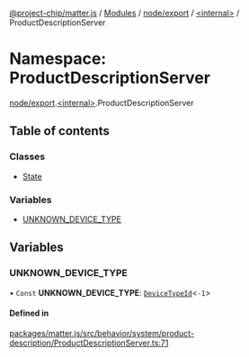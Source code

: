 [@project-chip/matter.js](../README.md) / [Modules](../modules.md) / [node/export](node_export.md) / [\<internal\>](node_export._internal_.md) / ProductDescriptionServer

# Namespace: ProductDescriptionServer

[node/export](node_export.md).[\<internal\>](node_export._internal_.md).ProductDescriptionServer

## Table of contents

### Classes

- [State](../classes/node_export._internal_.ProductDescriptionServer.State.md)

### Variables

- [UNKNOWN\_DEVICE\_TYPE](node_export._internal_.ProductDescriptionServer.md#unknown_device_type)

## Variables

### UNKNOWN\_DEVICE\_TYPE

• `Const` **UNKNOWN\_DEVICE\_TYPE**: [`DeviceTypeId`](datatype_export.md#devicetypeid)\<``-1``\>

#### Defined in

[packages/matter.js/src/behavior/system/product-description/ProductDescriptionServer.ts:71](https://github.com/project-chip/matter.js/blob/c0d55745d5279e16fdfaa7d2c564daa31e19c627/packages/matter.js/src/behavior/system/product-description/ProductDescriptionServer.ts#L71)
